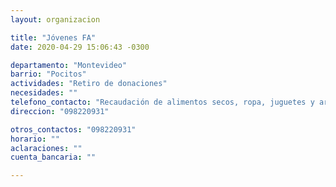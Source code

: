 ```yaml
---
layout: organizacion

title: "Jóvenes FA"
date: 2020-04-29 15:06:43 -0300

departamento: "Montevideo"
barrio: "Pocitos"
actividades: "Retiro de donaciones"
necesidades: ""
telefono_contacto: "Recaudación de alimentos secos, ropa, juguetes y artículos de primera necesidad"
direccion: "098220931"

otros_contactos: "098220931"
horario: ""
aclaraciones: ""
cuenta_bancaria: ""

---
```

